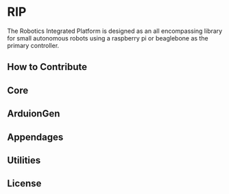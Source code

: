 # RIP

The Robotics Integrated Platform is designed as an all encompassing library for small autonomous robots using a raspberry pi or beaglebone as the primary controller.

## How to Contribute


## Core 

## ArduionGen

## Appendages

## Utilities

## License